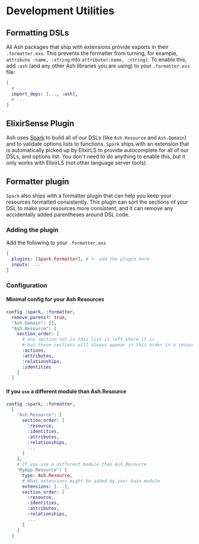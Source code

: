 # Development Utilities

## Formatting DSLs

All Ash packages that ship with extensions provide exports in their `.formatter.exs`. This prevents the formatter from turning, for example, `attribute :name, :string` into `attribute(:name, :string)`. To enable this, add `:ash` (and any other Ash libraries you are using) to your `.formatter.exs` file:

```elixir
[
  # ...
  import_deps: [..., :ash],
  # ...
]
```

## ElixirSense Plugin

Ash uses [Spark](https://hexdocs.pm/spark) to build all of our DSLs (like `Ash.Resource` and `Ash.Domain`) and to validate options lists to functions. `Spark` ships with an extension that is automatically picked up by ElixirLS to provide autocomplete for all of our DSLs, and options list. You don't need to do anything to enable this, but it only works with ElixirLS (not other language server tools).

## Formatter plugin

`Spark` also ships with a formatter plugin that can help you keep your resources formatted consistently. This plugin can sort the sections of your DSL to make your resources more consistent, and it can remove any accidentally added parentheses around DSL code.

### Adding the plugin

Add the following to your `.formatter.exs`

```elixir
[
  plugins: [Spark.Formatter], # <- add the plugin here
  inputs: ...
]
```

### Configuration

#### Minimal config for your Ash Resources

```elixir
config :spark, :formatter,
  remove_parens?: true,
  "Ash.Domain": [],
  "Ash.Resource": [
    section_order: [
      # any section not in this list is left where it is
      # but these sections will always appear in this order in a resource
      :actions,
      :attributes,
      :relationships,
      :identities
    ]
  ]
```

#### If you `use` a different module than Ash.Resource

```elixir
config :spark, :formatter,
  [
    "Ash.Resource": [
      section_order: [
        :resource,
        :identities,
        :attributes,
        :relationships,
        ...
      ]
    ],
    # If you use a different module than Ash.Resource
    "MyApp.Resource": [
      type: Ash.Resource,
      # What extensions might be added by your base module
      extensions: [...],
      section_order: [
        :resource,
        :identities,
        :attributes,
        :relationships,
        ...
      ]
    ]
  ]
```
